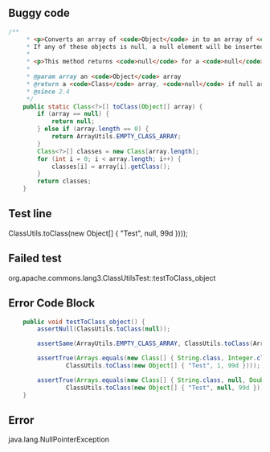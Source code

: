 

## Buggy code
```java
/**
     * <p>Converts an array of <code>Object</code> in to an array of <code>Class</code> objects.
     * If any of these objects is null, a null element will be inserted into the array.</p>
     *
     * <p>This method returns <code>null</code> for a <code>null</code> input array.</p>
     *
     * @param array an <code>Object</code> array
     * @return a <code>Class</code> array, <code>null</code> if null array input
     * @since 2.4
     */
    public static Class<?>[] toClass(Object[] array) {
        if (array == null) {
            return null;
        } else if (array.length == 0) {
            return ArrayUtils.EMPTY_CLASS_ARRAY;
        }
        Class<?>[] classes = new Class[array.length];
        for (int i = 0; i < array.length; i++) {
            classes[i] = array[i].getClass();
        }
        return classes;
    }
```

## Test line
ClassUtils.toClass(new Object[] { "Test", null, 99d })));

## Failed test
org.apache.commons.lang3.ClassUtilsTest::testToClass_object

## Error Code Block
```java
    public void testToClass_object() {
        assertNull(ClassUtils.toClass(null));

        assertSame(ArrayUtils.EMPTY_CLASS_ARRAY, ClassUtils.toClass(ArrayUtils.EMPTY_OBJECT_ARRAY));

        assertTrue(Arrays.equals(new Class[] { String.class, Integer.class, Double.class },
                ClassUtils.toClass(new Object[] { "Test", 1, 99d })));

        assertTrue(Arrays.equals(new Class[] { String.class, null, Double.class },
                ClassUtils.toClass(new Object[] { "Test", null, 99d })));
    }
```

## Error
java.lang.NullPointerException